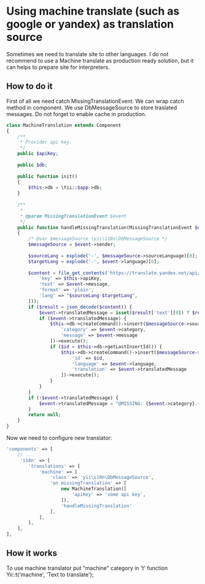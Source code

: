 Using machine translate (such as google or yandex) as translation source
================================

Sometimes we need to translate site to other languages.
I do not recommend to use a Machine translate as production ready solution, but it can helps to prepare site for interpreters.


## How to do it

First of all we need catch MissingTranslationEvent. We can wrap catch method in component.
We use DbMessageSource to store traslated messages. Do not forget to enable cache in production.

```php
class MachineTranslation extends Component
{
    /**
	 * Provider api key.
	 */
    public $apiKey;
    
	public $db;
	
	public function init()
	{
		$this->db = \Yii::$app->db;
	}
	
    /**
     * 
     * @param MissingTranslationEvent $event
     */
    public function handleMissingTranslation(MissingTranslationEvent $event)
    {
        /* @var $messageSource \yii\i18n\DbMessageSource */
        $messageSource = $event->sender;
        
        $sourceLang = explode('-', $messageSource->sourceLanguage)[0];
        $targetLang = explode('-', $event->language)[0];
        
        $content = file_get_contents('https://translate.yandex.net/api/v1.5/tr.json/translate?' . http_build_query([
            'key' => $this->apiKey,
            'text' => $event->message,
            'format' => 'plain',
            'lang' => "$sourceLang-$targetLang",
        ]));
        if ($result = json_decode($content)) {
			$event->translatedMessage = isset($result['text'][0]) ? $result['text'][0] : null;
			if ($event->translatedMessage) {
				$this->db->createCommand()->insert($messageSource->sourceMessageTable, [
					'category' => $event->category, 
					'message' => $event->message            
				])->execute();
				if ($id = $this->db->getLastInsertId()) {
					$this->db->createCommand()->insert($messageSource->messageTable, [
						'id' => $id,
						'language' => $event->language,
						'translation' => $event->translatedMessage
					])->execute();
				}
			}
        }
        if (!$event->translatedMessage) {
            $event->translatedMessage = "@MISSING: {$event->category}.{$event->message} FOR LANGUAGE {$event->language} @";
        }
        return null;
    }
}
```

Now we need to configure new translator:

```php
'components' => [
    // ...
     'i18n' => [
		'translations' => [
			'machine' => [
				'class' => 'yii\i18n\DbMessageSource',
				'on missingTranslation' => [
					new MachineTranslation([
						'apiKey' => 'some api key',
					]), 
					'handleMissingTranslation'
				],
			],
		],
	],
],
```

## How it works

To use machine translator put "machine" category in 't' function Yii::t('machine', 'Text to translate');
